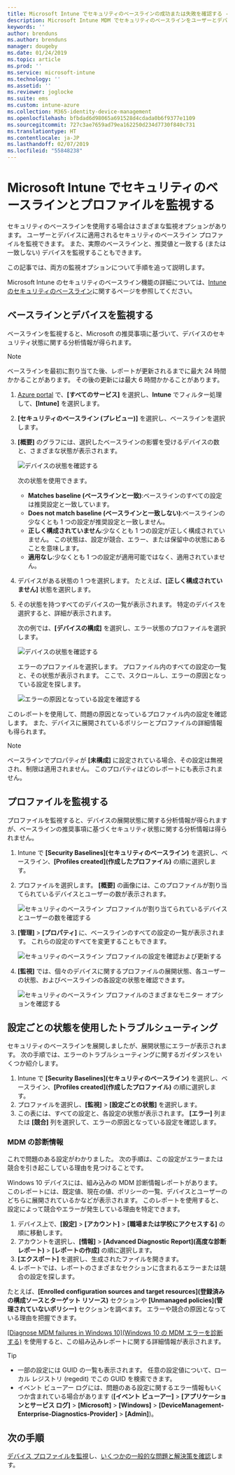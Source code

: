 ```yaml
---
title: Microsoft Intune でセキュリティのベースラインの成功または失敗を確認する - Azure | Microsoft Docs
description: Microsoft Intune MDM でセキュリティのベースラインをユーザーとデバイスに展開するときに、エラー、競合、および成功の状態を確認します。 クライアント ログを使用してトラブルシューティングする方法と Intune のレポート機能について説明します。
keywords: ''
author: brenduns
ms.author: brenduns
manager: dougeby
ms.date: 01/24/2019
ms.topic: article
ms.prod: ''
ms.service: microsoft-intune
ms.technology: ''
ms.assetid: ''
ms.reviewer: joglocke
ms.suite: ems
ms.custom: intune-azure
ms.collection: M365-identity-device-management
ms.openlocfilehash: bfbdad6d98065a691528d4cdada0b6f9377e1109
ms.sourcegitcommit: 727c3ae7659ad79ea162250d234d7730f840c731
ms.translationtype: HT
ms.contentlocale: ja-JP
ms.lasthandoff: 02/07/2019
ms.locfileid: "55848238"
---
```

# <a name="monitor-the-security-baseline-and-profile-in-microsoft-intune"></a>Microsoft Intune でセキュリティのベースラインとプロファイルを監視する

セキュリティのベースラインを使用する場合はさまざまな監視オプションがあります。 ユーザーとデバイスに適用されるセキュリティのベースライン プロファイルを監視できます。 また、実際のベースラインと、推奨値と一致する (または一致しない) デバイスを監視することもできます。

この記事では、両方の監視オプションについて手順を追って説明します。

Microsoft Intune のセキュリティのベースライン機能の詳細については、[Intune のセキュリティのベースライン](security-baselines.md)に関するページを参照してください。

## <a name="monitor-the-baseline-and-your-devices"></a>ベースラインとデバイスを監視する

ベースラインを監視すると、Microsoft の推奨事項に基づいて、デバイスのセキュリティ状態に関する分析情報が得られます。

> [!NOTE]
> ベースラインを最初に割り当てた後、レポートが更新されるまでに最大 24 時間かかることがあります。 その後の更新には最大 6 時間かかることがあります。

1. [Azure portal](https://portal.azure.com/) で、**[すべてのサービス]** を選択し、**Intune** でフィルター処理して、**[Intune]** を選択します。
2. **[セキュリティのベースライン (プレビュー)]** を選択し、ベースラインを選択します。
3. **[概要]** のグラフには、選択したベースラインの影響を受けるデバイスの数と、さまざまな状態が表示されます。

    ![デバイスの状態を確認する](./media/security-baselines-monitor/overview.png)

    次の状態を使用できます。

    - **Matches baseline (ベースラインと一致)**:ベースラインのすべての設定は推奨設定と一致しています。
    - **Does not match baseline (ベースラインと一致しない)**:ベースラインの少なくとも 1 つの設定が推奨設定と一致しません。
    - **正しく構成されていません**:少なくとも 1 つの設定が正しく構成されていません。 この状態は、設定が競合、エラー、または保留中の状態にあることを意味します。
    - **適用なし**:少なくとも 1 つの設定が適用可能ではなく、適用されていません。

4. デバイスがある状態の 1 つを選択します。 たとえば、**[正しく構成されていません]** 状態を選択します。

5. その状態を持つすべてのデバイスの一覧が表示されます。 特定のデバイスを選択すると、詳細が表示されます。 

    次の例では、**[デバイスの構成]** を選択し、エラー状態のプロファイルを選択します。

    ![デバイスの状態を確認する](./media/security-baselines-monitor/device-configuration-profile-list.png)

    エラーのプロファイルを選択します。 プロファイル内のすべての設定の一覧と、その状態が表示されます。 ここで、スクロールし、エラーの原因となっている設定を探します。

    ![エラーの原因となっている設定を確認する](./media/security-baselines-monitor/profile-with-error-status.png)

このレポートを使用して、問題の原因となっているプロファイル内の設定を確認します。 また、デバイスに展開されているポリシーとプロファイルの詳細情報も得られます。

> [!NOTE]
> ベースラインでプロパティが **[未構成]** に設定されている場合、その設定は無視され、制限は適用されません。 このプロパティはどのレポートにも表示されません。

## <a name="monitor-the-profile"></a>プロファイルを監視する

プロファイルを監視すると、デバイスの展開状態に関する分析情報が得られますが、ベースラインの推奨事項に基づくセキュリティ状態に関する分析情報は得られません。

1. Intune で **[Security Baselines]\(セキュリティのベースライン\)** を選択し、ベースライン、**[Profiles created]\(作成したプロファイル\)** の順に選択します。

2. プロファイルを選択します。 **[概要]** の画像には、このプロファイルが割り当てられているデバイスとユーザーの数が表示されます。

    ![セキュリティのベースライン プロファイルが割り当てられているデバイスとユーザーの数を確認する](./media/security-baselines-monitor/existing-profile-overview.png)

3. **[管理]** > **[プロパティ]** に、ベースラインのすべての設定の一覧が表示されます。 これらの設定のすべてを変更することもできます。

    ![セキュリティのベースライン プロファイルの設定を確認および更新する](./media/security-baselines-monitor/manage-settings.png)

4. **[監視]** では、個々のデバイスに関するプロファイルの展開状態、各ユーザーの状態、およびベースラインの各設定の状態を確認できます。

    ![セキュリティのベースライン プロファイルのさまざまなモニター オプションを確認する](./media/security-baselines-monitor/monitor-status-options.png)

## <a name="troubleshoot-using-per-setting-status"></a>設定ごとの状態を使用したトラブルシューティング

セキュリティのベースラインを展開しましたが、展開状態にエラーが表示されます。 次の手順では、エラーのトラブルシューティングに関するガイダンスをいくつか紹介します。

1. Intune で **[Security Baselines]\(セキュリティのベースライン\)** を選択し、ベースライン、**[Profiles created]\(作成したプロファイル\)** の順に選択します。
2. プロファイルを選択し、**[監視]** > **[設定ごとの状態]** を選択します。
3. この表には、すべての設定と、各設定の状態が表示されます。 **[エラー]** 列または **[競合]** 列を選択して、エラーの原因となっている設定を確認します。

### <a name="mdm-diagnostic-information"></a>MDM の診断情報

これで問題のある設定がわかりました。 次の手順は、この設定がエラーまたは競合を引き起こしている理由を見つけることです。 

Windows 10 デバイスには、組み込みの MDM 診断情報レポートがあります。 このレポートには、既定値、現在の値、ポリシーの一覧、デバイスとユーザーのどちらに展開されているかなどが表示されます。 このレポートを使用すると、設定によって競合やエラーが発生している理由を特定できます。

1. デバイス上で、**[設定]** > **[アカウント]** > **[職場または学校にアクセスする]** の順に移動します。
2. アカウントを選択し、**[情報]** > **[Advanced Diagnostic Report]\(高度な診断レポート\)** > **[レポートの作成]** の順に選択します。
3. **[エクスポート]** を選択し、生成されたファイルを開きます。
4. レポートでは、レポートのさまざまなセクションに含まれるエラーまたは競合の設定を探します。

  たとえば、**[Enrolled configuration sources and target resources]\(登録済みの構成ソースとターゲット リソース\)** セクションや **[Unmanaged policies]\(管理されていないポリシー\)** セクションを調べます。 エラーや競合の原因となっている理由を把握できます。

[[Diagnose MDM failures in Windows 10]\(Windows 10 の MDM エラーを診断する\)](https://docs.microsoft.com/windows/client-management/mdm/diagnose-mdm-failures-in-windows-10) を使用すると、この組み込みレポートに関する詳細情報が表示されます。

> [!TIP]
> - 一部の設定には GUID の一覧も表示されます。 任意の設定値について、ローカル レジストリ (regedit) でこの GUID を検索できます。
> - イベント ビューアー ログには、問題のある設定に関するエラー情報もいくつか含まれている場合があります (**[イベント ビューアー]** > **[アプリケーションとサービス ログ]** > **[Microsoft]** > **[Windows]** > **[DeviceManagement-Enterprise-Diagnostics-Provider]** > **[Admin]**)。

## <a name="next-steps"></a>次の手順

[デバイス プロファイルを監視](device-profile-monitor.md)し、[いくつかの一般的な問題と解決策を確認](device-profile-troubleshoot.md)します。
